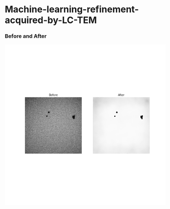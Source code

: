 # Machine-learning-refinement-acquired-by-LC-TEM

### Before and After
![ipynb/output.png](ipynb/output.png)
